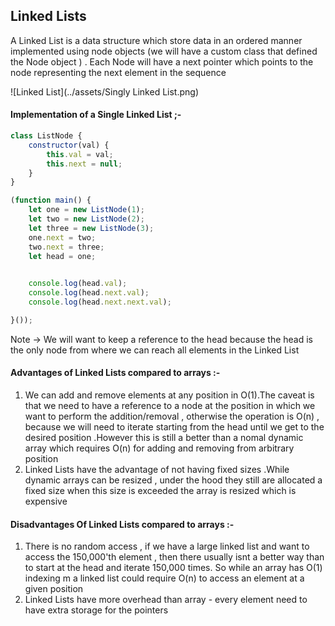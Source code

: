 ## Linked Lists

A Linked List is a data structure which store data in an ordered manner implemented using node objects (we will have a custom class that defined the Node object ) . Each Node will have a next pointer which points to the node representing the next element in the sequence 

![Linked List](../assets/Singly Linked List.png)

#### Implementation of a Single Linked List ;- 

```js
class ListNode {
    constructor(val) {
        this.val = val;
        this.next = null;
    }
}

(function main() {
    let one = new ListNode(1);
    let two = new ListNode(2);
    let three = new ListNode(3);
    one.next = two;
    two.next = three;
    let head = one;
    

    console.log(head.val);
    console.log(head.next.val);
    console.log(head.next.next.val);

}());
```

Note -> We will want to keep a reference to the head because the head is the only node from where we can reach all elements in the Linked List

#### Advantages of Linked Lists compared to arrays :-

1. We can add and remove elements at any position in O(1).The caveat is that we need to have a reference to a node at the position in which we want to perform the addition/removal , otherwise the operation is O(n) , because we will need to iterate starting from the head until we get to the desired position .However this is still a better than a nomal dynamic array which requires O(n) for adding and removing from arbitrary position 
2. Linked Lists have the advantage of not having fixed sizes .While dynamic arrays can be resized , under the hood they still are allocated a fixed size when this size is exceeded the array is resized which is expensive 

#### Disadvantages Of Linked Lists compared to arrays :- 

1. There is no random access , if we have a large linked list and want to access the 150,000'th  element , then there usually isnt  a better way than to start at the head and iterate 150,000 times. So while an array has O(1) indexing m a linked list could require O(n) to access an element at a given position 
2. Linked Lists have more overhead than array - every element need to have extra storage for the pointers 

  